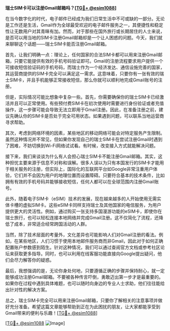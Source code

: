 **瑞士SIM卡可以注册Gmail邮箱吗？[[TG💪+ @esim1088](https://t.me/s/esim1088)]**

在当今数字化的时代，电子邮件已经成为我们日常生活中不可或缺的一部分。无论是工作还是生活，Gmail作为全球最受欢迎的电子邮件服务之一，其便捷性和稳定性让无数用户对其青睐有加。然而，对于那些在国外旅行或长期居住的人士来说，是否可以用当地的SIM卡注册Gmail邮箱却是一个让人困惑的问题。今天，我们就来聊聊这个话题——瑞士SIM卡能否注册Gmail邮箱。

首先，让我们明确一点：理论上，任何国家的合法SIM卡都可以用来注册Gmail邮箱，只要它能提供有效的手机号码验证即可。Gmail的注册流程要求用户提供一个可接收短信验证码的手机号码，而瑞士作为一个经济发达、通信设施完善的国家，其运营商提供的SIM卡完全可以满足这一需求。这意味着，只要你有一张有效的瑞士SIM卡，并且手机能够正常接收短信，那么你就可以顺利地完成Gmail账号的注册。

但是，实际情况可能比想象中复杂一些。首先，你需要确保你的瑞士SIM卡已经激活并且可以正常使用。有些预付费SIM卡在初次使用时需要进行身份验证或者充值操作，这一步骤可能会导致无法立即用于Gmail注册。因此，在准备注册之前，建议先确认你的SIM卡是否处于完全可用状态。如果遇到问题，可以联系当地运营商寻求帮助。

其次，考虑到网络环境的因素，某些地区的移动网络可能会对特定服务产生限制。虽然这种情况并不常见，但如果你发现自己的瑞士SIM卡在尝试注册Gmail时遇到了困难，不妨切换到Wi-Fi网络试试看。有时候，改变接入方式就能解决问题。

接下来，我们来谈谈为什么有人会担心瑞士SIM卡不能注册Gmail邮箱。其实，这种担忧主要来源于信息不对称和误解。很多人误以为只有本国发行的SIM卡才能用于相关服务的注册，但实际上，国际化的互联网平台如Google非常注重用户体验，它们并不会因为用户的地理位置而设置障碍。只要符合基本的技术条件，比如拥有有效的手机号码并能够接收短信，任何人都可以在全球范围内注册Gmail账号。

此外，随着电子SIM卡（eSIM）技术的发展，现在越来越多的人开始使用无需实体卡槽的虚拟SIM卡。这些eSIM卡同样支持瑞士及其他国家的电信服务，为用户提供更大的灵活性。例如，通过购买一张支持多国漫游功能的eSIM卡，即使你在瑞士旅行，也可以轻松连接本地网络并完成Gmail注册。这不仅简化了流程，还降低了成本，非常适合经常跨国活动的人群。

当然，除了技术层面的考量外，文化差异也可能影响人们对Gmail注册的看法。例如，在某些地区，人们习惯于使用本地邮件服务商而非Gmail，因此对于如何正确配置账户参数感到陌生。针对这种情况，我们可以通过查阅官方文档或参考社区论坛来获取更多指导。同时，也可以利用在线客服功能直接向Google提出疑问，他们会尽力解答你的疑惑。

最后，我想强调的是，无论你身处何地，只要遵循正确的步骤并保持耐心，就一定能够成功注册Gmail邮箱。不要被各种传言吓倒，勇敢迈出第一步才是最重要的。如果你在过程中遇到具体难题，也可以随时向身边的专业人士求助，他们往往能给出针对性的解决方案。

总之，瑞士SIM卡完全可以用来注册Gmail邮箱，只要你了解相关的注意事项并做好充分准备。希望这篇文章能够帮助到正在为此困扰的朋友，让大家都能享受到Gmail带来的便利与乐趣！[[TG💪+ @esim1088](https://t.me/s/esim1088)]

[[TG💪+ @esim1088](https://t.me/s/esim1088) ![Image](https://i.postimg.cc/4NQfJmqS/Snipaste-2025-05-13-00-14-12.png)]